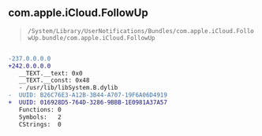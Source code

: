 ## com.apple.iCloud.FollowUp

> `/System/Library/UserNotifications/Bundles/com.apple.iCloud.FollowUp.bundle/com.apple.iCloud.FollowUp`

```diff

-237.0.0.0.0
+242.0.0.0.0
   __TEXT.__text: 0x0
   __TEXT.__const: 0x48
   - /usr/lib/libSystem.B.dylib
-  UUID: B26C76E3-A12B-3B44-A707-19F6A06D4919
+  UUID: 016928D5-764D-3286-9BBB-1E0981A37A57
   Functions: 0
   Symbols:   2
   CStrings:  0

```
